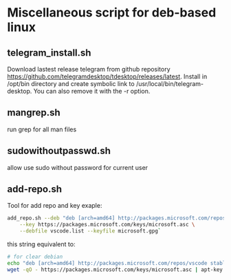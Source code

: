 # Miscellaneous script for deb-based linux

## telegram_install.sh
Download lastest release telegram from github repository https://github.com/telegramdesktop/tdesktop/releases/latest.
Install in /opt/bin directory and create symbolic link to /usr/local/bin/telegram-desktop.
You can also remove it with the -r option.

## mangrep.sh
run grep for all man files

## sudowithoutpasswd.sh
allow use sudo without password for current user

## add-repo.sh
Tool for add repo and key
exaple:
```bash
add_repo.sh --deb "deb [arch=amd64] http://packages.microsoft.com/repos/vscode stable main" \
    --key https://packages.microsoft.com/keys/microsoft.asc \
    --debfile vscode.list --keyfile microsoft.gpg`
```

this string equivalent to:
```bash
# for clear debian
echo "deb [arch=amd64] http://packages.microsoft.com/repos/vscode stable main" | tee /etc/apt/sources.list.d/vscode.list
wget -qO - https://packages.microsoft.com/keys/microsoft.asc | apt-key /etc/apt/trusted.gpg.d/microsoft.gpg add -
```